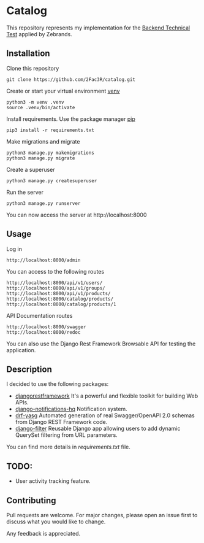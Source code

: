 # Catalog

This repository represents my implementation for the [Backend Technical Test](https://github.com/luuna-tech/test/blob/master/backend/README.md) applied by Zebrands.

## Installation

Clone this repository

    git clone https://github.com/2Fac3R/catalog.git

Create or start your virtual environment [venv](https://docs.python.org/3/library/venv.html)

    python3 -m venv .venv
    source .venv/bin/activate

Install requirements. Use the package manager [pip](https://pip.pypa.io/en/stable/)

    pip3 install -r requirements.txt

Make migrations and migrate

    python3 manage.py makemigrations
    python3 manage.py migrate

Create a superuser

    python3 manage.py createsuperuser

Run the server

    python3 manage.py runserver

You can now access the server at http://localhost:8000

## Usage

Log in

    http://localhost:8000/admin

You can access to the following routes

    http://localhost:8000/api/v1/users/
    http://localhost:8000/api/v1/groups/
    http://localhost:8000/api/v1/products/
    http://localhost:8000/catalog/products/
    http://localhost:8000/catalog/products/1


API Documentation routes

    http://localhost:8000/swagger
    http://localhost:8000/redoc


You can also use the Django Rest Framework Browsable API for testing the application.

## Description

I decided to use the following packages:

* [djangorestframework](https://www.django-rest-framework.org/) It's a powerful and flexible toolkit for building Web APIs.
* [django-notifications-hq](https://pypi.org/project/django-notifications-hq/) Notification system.
* [drf-yasg](https://drf-yasg.readthedocs.io/en/stable/) Automated generation of real Swagger/OpenAPI 2.0 schemas from Django REST Framework code.
* [django-filter](https://django-filter.readthedocs.io/en/stable/) Reusable Django app allowing users to add dynamic QuerySet filtering from URL parameters.

You can find more details in *requirements.txt* file.

## TODO:
* User activity tracking feature.

## Contributing
Pull requests are welcome. For major changes, please open an issue first to discuss what you would like to change.

Any feedback is appreciated.
